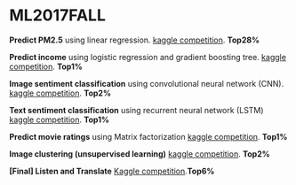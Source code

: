 # ML2017FALL

**Predict PM2.5** using linear regression. 
[kaggle competition](https://www.kaggle.com/c/ml-2017fall-hw1). **Top28%**

**Predict income** using logistic regression and gradient boosting tree.
[kaggle competition](https://www.kaggle.com/c/ml-2017fall-hw2). **Top1%**

**Image sentiment classification** using convolutional neural network (CNN).
[kaggle competition](https://www.kaggle.com/c/ml-2017fall-hw3). **Top2%**

**Text sentiment classification** using recurrent neural network (LSTM)
[kaggle competition](https://www.kaggle.com/c/ml-2017fall-hw4). **Top1%**

**Predict movie ratings** using Matrix factorization
[kaggle competition](https://www.kaggle.com/c/ml2017-fall-hw5). **Top1%**

**Image clustering (unsupervised learning)**
[kaggle competition](https://www.kaggle.com/c/ml2017fall-hw6). **Top2%**

**[Final] Listen and Translate** [Kaggle competition](https://www.kaggle.com/c/ml2017fallfinaltaiwanese/).**Top6%**

